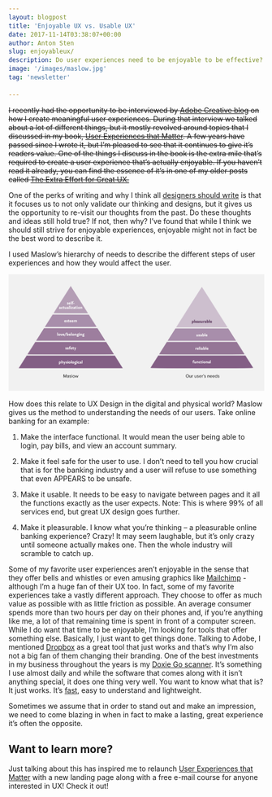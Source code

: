 ```yaml
---
layout: blogpost
title: 'Enjoyable UX vs. Usable UX'
date: 2017-11-14T03:38:07+00:00
author: Anton Sten
slug: enjoyableux/
description: Do user experiences need to be enjoyable to be effective? Not always.
image: '/images/maslow.jpg'
tag: 'newsletter'

---
```

~~I recently had the opportunity to be interviewed by [Adobe Creative blog](https://blogs.adobe.com/creativecloud/qa-with-anton-sten-author-of-user-experiences-that-matter/?segment=design&scid=social74607337&adbid=927536817544372226&adbpl=tw&adbpr=3689838915) on how I create meaningful user experiences. During that interview we talked about a lot of different things, but it mostly revolved around topics that I discussed in my book, [User Experiences that Matter](https://antonsten.com/books/user-experiences-matter/). A few years have passed since I wrote it, but I’m pleased to see that it continues to give it’s readers value. One of the things I discuss in the book is the extra mile that’s required to create a user experience that’s actually enjoyable. If you haven’t read it already, you can find the essence of it’s in one of my older posts called [The Extra Effort for Great UX.](https://antonsten.com/great-ux/)~~

One of the perks of writing and why I think all [designers should write](https://antonsten.com/designers-write/) is that it focuses us to not only validate our thinking and designs, but it gives us the opportunity to re-visit our thoughts from the past. Do these thoughts and ideas still hold true? If not, then why? I’ve found that while I think we should still strive for enjoyable experiences, enjoyable might not in fact be the best word to describe it.

I used Maslow’s hierarchy of needs to describe the different steps of user experiences and how they would affect the user.

![Maslow hierarchy UX](/images/maslow.jpg)

How does this relate to UX Design in the digital and physical world? Maslow gives us the method to understanding the needs of our users. Take online banking for an example:

1. Make the interface functional. It would mean the user being able to login, pay bills, and view an account summary.

2. Make it feel safe for the user to use. I don’t need to tell you how crucial that is for the banking industry and a user will refuse to use something that even APPEARS to be unsafe.

3. Make it usable. It needs to be easy to navigate between pages and it all the functions exactly as the user expects. Note: This is where 99% of all services end, but great UX design goes further.

4. Make it pleasurable. I know what you’re thinking &#8211; a pleasurable online banking experience? Crazy! It may seem laughable, but it’s only crazy until someone actually makes one. Then the whole industry will scramble to catch up.

Some of my favorite user experiences aren’t enjoyable in the sense that they offer bells and whistles or even amusing graphics like [Mailchimp](http://eepurl.com/bvIKNL) - although I’m a huge fan of their UX too. In fact, some of my favorite experiences take a vastly different approach. They choose to offer as much value as possible with as little friction as possible. An average consumer spends more than two hours per day on their phones and, if you’re anything like me, a lot of that remaining time is spent in front of a computer screen. While I do want that time to be enjoyable, I’m looking for tools that offer something else. Basically, I just want to get things done. Talking to Adobe, I mentioned [Dropbox](https://db.tt/lmIc9aXR) as a great tool that just works and that’s why I’m also not a big fan of them changing their branding. One of the best investments in my business throughout the years is my [Doxie Go scanner](http://www.getdoxie.com/product/doxie-go/). It’s something I use almost daily and while the software that comes along with it isn’t anything special, it does one thing very well. You want to know what that is? It just works. It’s [fast](https://antonsten.com/secret-feature/), easy to understand and lightweight.

Sometimes we assume that in order to stand out and make an impression, we need to come blazing in when in fact to make a lasting, great experience it’s often the opposite.

## Want to learn more?
Just talking about this has inspired me to relaunch [User Experiences that Matter](https://antonsten.com/books/user-experiences-matter/) with a new landing page along with a free e-mail course for anyone interested in UX! Check it out!
